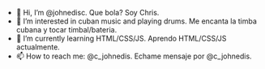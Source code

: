 - 👋 Hi, I’m @johnedisc. Que bola? Soy Chris.
- 👀 I’m interested in cuban music and playing drums. Me encanta la timba cubana y tocar timbal/bateria.
- 🌱 I’m currently learning HTML/CSS/JS. Aprendo HTML/CSS/JS actualmente.
- 📫 How to reach me: @c_johnedis. Echame mensaje por @c_johnedis.
<!---
johnedisc/johnedisc is a ✨ special ✨ repository because its `README.md` (this file) appears on your GitHub profile.
You can click the Preview link to take a look at your changes.
--->
